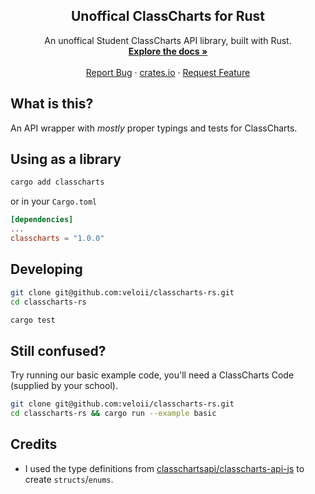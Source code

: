 <div align="center">
  <h2 align="center">Unoffical ClassCharts for Rust</h2>
  
  <p align="center">
    An unoffical Student ClassCharts API library, built with Rust.
    <br />
    <a href="https://cc.veloi.me"><strong>Explore the docs »</strong></a>
    <br />
    <br />
    <a href="https://github.com/veloii/classcharts-rs/issues">Report Bug</a>
    ·
    <a href="https://crates.io/crates/classcharts">crates.io</a>
    ·
    <a href="https://github.com/veloii/classcharts-rs/issues">Request Feature</a>
  </p>
</div>


## What is this?

An API wrapper with *mostly* proper typings and tests for ClassCharts.

## Using as a library
```bash
cargo add classcharts
```
or in your `Cargo.toml`
```toml
[dependencies]
...
classcharts = "1.0.0"
```

## Developing

```bash
git clone git@github.com:veloii/classcharts-rs.git
cd classcharts-rs
```
```bash
cargo test
```

## Still confused?

Try running our basic example code, you'll need a ClassCharts Code (supplied by your school).

```bash
git clone git@github.com:veloii/classcharts-rs.git
cd classcharts-rs && cargo run --example basic
```

## Credits

- I used the type definitions from [classchartsapi/classcharts-api-js](https://github.com/classchartsapi/classcharts-api-js) to create `structs`/`enums`.

